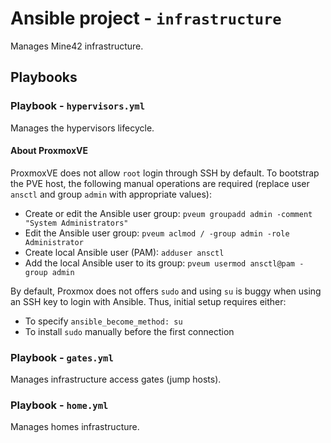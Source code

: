 # Ansible project - `infrastructure`

Manages Mine42 infrastructure.

## Playbooks

### Playbook - `hypervisors.yml`

Manages the hypervisors lifecycle.

#### About ProxmoxVE

ProxmoxVE does not allow `root` login through SSH by default. To bootstrap the
PVE host, the following manual operations are required (replace user `ansctl`
and group `admin` with appropriate values):

* Create or edit the Ansible user group:
  `pveum groupadd admin -comment "System Administrators"`
* Edit the Ansible user group:
  `pveum aclmod / -group admin -role Administrator`
* Create local Ansible user (PAM): `adduser ansctl`
* Add the local Ansible user to its group:
  `pveum usermod ansctl@pam -group admin`

By default, Proxmox does not offers `sudo` and using `su` is buggy when using
an SSH key to login with Ansible. Thus, initial setup requires either:

* To specify `ansible_become_method: su`
* To install `sudo` manually before the first connection

### Playbook - `gates.yml`

Manages infrastructure access gates (jump hosts).

### Playbook - `home.yml`

Manages homes infrastructure.
